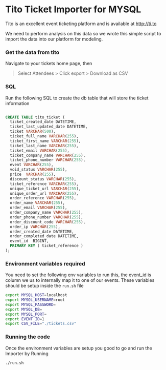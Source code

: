 # Tito Ticket Importer for MYSQL

Tito is an excellent event ticketing platform and is available at http://ti.to

We need to perform analysis on this data so we wrote this simple script to import the data into our platform for modeling.

### Get the data from tito

Navigate to your tickets home page, then
  > Select Attendees > Click export > Download as CSV

### SQL

Run the following SQL to create the db table that will store the ticket information

```sql

CREATE TABLE tito_ticket (
  ticket_created_date DATETIME,
  ticket_last_updated_date DATETIME,
  ticket VARCHAR(500),
  ticket_full_name VARCHAR(255),
  ticket_first_name VARCHAR(255),
  ticket_last_name VARCHAR(255),
  ticket_email VARCHAR(255),
  ticket_company_name VARCHAR(255),
  ticket_phone_number VARCHAR(255),
  event VARCHAR(255),
  void_status VARCHAR(255),
  price  VARCHAR(255),
  discount_status VARCHAR(255),
  ticket_reference VARCHAR(255),
  unique_ticket_url VARCHAR(255),
  unique_order_url VARCHAR(255),
  order_reference VARCHAR(255),
  order_name VARCHAR(255),
  order_email VARCHAR(255),
  order_company_name VARCHAR(255),
  order_phone_number VARCHAR(255),
  order_discount_code VARCHAR(255),
  order_ip VARCHAR(255),
  order_created_date DATETIME,
  order_completed_date DATETIME,
  event_id  BIGINT,
  PRIMARY KEY ( ticket_reference )
);

```

### Environment variables required

You need to set the following env variables to run this, the event_id is  column we us to internally map it to one of our events. These variables should be setup inside the ``` run.sh ``` file

```bash
export MYSQL_HOST=localhost
export MYSQL_USERNAME=root
export MYSQL_PASSWORD=
export MYSQL_DB=
export MYSQL_PORT=
export EVENT_ID=1
export CSV_FILE="./tickets.csv"
```

### Running the code

Once the environment variables are setup you good to go and run the Importer by Running

```bash
./run.sh
```
